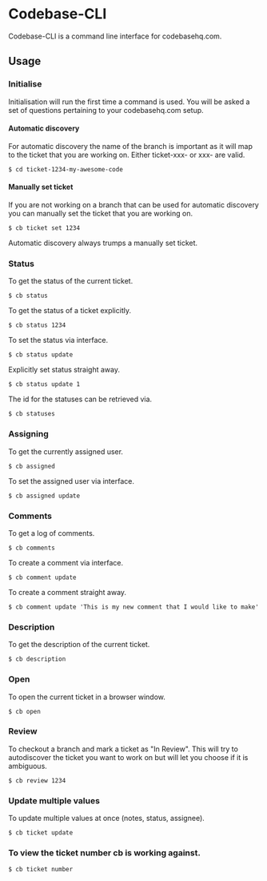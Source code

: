 # Codebase-CLI

Codebase-CLI is a command line interface for codebasehq.com.

## Usage

### Initialise

Initialisation will run the first time a command is used. You will be asked a set of questions pertaining to your codebasehq.com setup.

#### Automatic discovery

For automatic discovery the name of the branch is important as it will map to the ticket that you are working on. Either ticket-xxx- or xxx- are valid.

    $ cd ticket-1234-my-awesome-code

#### Manually set ticket

If you are not working on a branch that can be used for automatic discovery you can manually set the ticket that you are working on.

    $ cb ticket set 1234

Automatic discovery always trumps a manually set ticket.

### Status

To get the status of the current ticket.

    $ cb status

To get the status of a ticket explicitly.

    $ cb status 1234

To set the status via interface.

    $ cb status update

Explicitly set status straight away.

    $ cb status update 1

The id for the statuses can be retrieved via.

    $ cb statuses

### Assigning

To get the currently assigned user.

    $ cb assigned

To set the assigned user via interface.

    $ cb assigned update

### Comments

To get a log of comments.

    $ cb comments

To create a comment via interface.

    $ cb comment update

To create a comment straight away.

    $ cb comment update 'This is my new comment that I would like to make'

### Description

To get the description of the current ticket.

    $ cb description

### Open

To open the current ticket in a browser window.

    $ cb open

### Review

To checkout a branch and mark a ticket as "In Review". This will try to autodiscover the ticket you want to work on but will let you choose if it is ambiguous.

    $ cb review 1234

### Update multiple values

To update multiple values at once (notes, status, assignee).

    $ cb ticket update

### To view the ticket number cb is working against.

    $ cb ticket number
